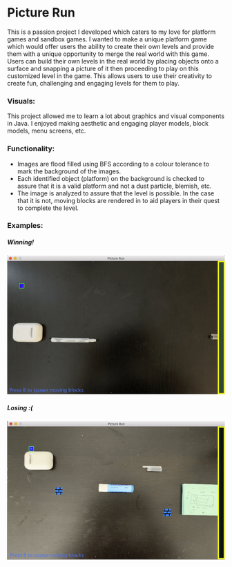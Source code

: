 # Picture Run

This is a passion project I developed which caters to my love for platform games and sandbox games. I wanted to make a 
unique platform game which would offer users the ability to create their own levels and provide them with a unique
opportunity to merge the real world with this game. Users can build their own levels in the real world by placing 
objects onto a surface and snapping a picture of it then proceeding to play on this customized level in the game. 
This allows users to use their creativity to create fun, challenging and engaging levels for them to play.

### Visuals:

This project allowed me to learn a lot about graphics and visual components in Java. I enjoyed making aesthetic and 
engaging player models, block models, menu screens, etc. 

### Functionality:

- Images are flood filled using BFS according to a colour tolerance to mark the background of the images.
- Each identified object (platform) on the background is checked to assure that it is a valid platform and not a 
dust particle, blemish, etc.
- The image is analyzed to assure that the level is possible. In the case that it is not, moving blocks are rendered 
in to aid players in their quest to complete the level. 

### Examples:
##### Winning!

![Picture Run Demo](Examples/Example-Win.gif)

##### Losing :(

![Picture Run Demo](Examples/Example-Dead.gif)
    

